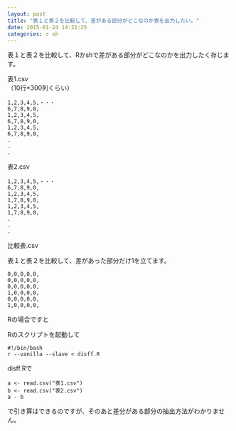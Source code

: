 ```yaml
---
layout: post
title: "表１と表２を比較して、差がある部分がどこなのか表を出力したい。"
date: 2015-01-24 14:21:25
categories: r sh
---
```

<p>表１と表２を比較して、Rかshで差がある部分がどこなのかを出力したく存じます。</p>

<p>表1.csv<br>
（10行*300列くらい）</p>

<pre><code>1,2,3,4,5,・・・
6,7,8,9,0,
1,2,3,4,5,
6,7,8,9,0,
1,2,3,4,5,
6,7,8,9,0,
.
.
.
</code></pre>

<p>表2.csv</p>

<pre><code>1,2,3,4,5,・・・
6,7,8,9,0,
1,2,3,4,5,
1,7,8,9,0,
1,2,3,4,5,
1,7,8,9,0,
.
.
.
</code></pre>

<p>比較表.csv</p>

<p>表１と表２を比較して、差があった部分だけ1を立てます。</p>

<pre><code>0,0,0,0,0,
0,0,0,0,0,
0,0,0,0,0,
1,0,0,0,0,
0,0,0,0,0,
1,0,0,0,0,
</code></pre>

<p>Rの場合ですと</p>

<p>Rのスクリプトを起動して</p>

<pre><code>#!/bin/bash
r --vanilla --slave &lt; disff.R
</code></pre>

<p>disff.Rで</p>

<pre><code>a &lt;- read.csv("表1.csv")
b &lt;- read.csv("表2.csv")
a - b
</code></pre>

<p>で引き算はできるのですが、そのあと差分がある部分の抽出方法がわかりません。</p>
